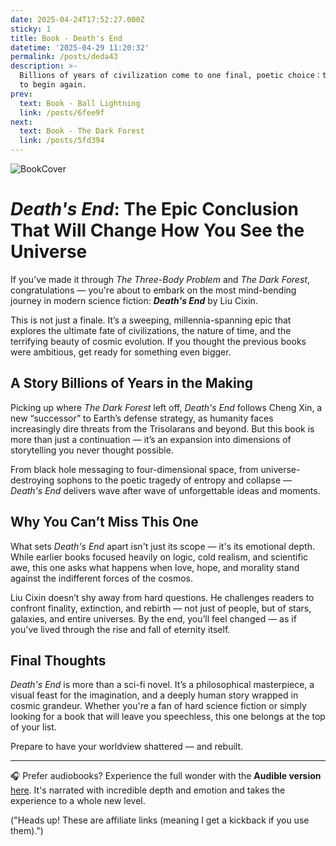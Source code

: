 ```yaml
---
date: 2025-04-24T17:52:27.000Z
sticky: 1
title: Book - Death's End
datetime: '2025-04-29 11:20:32'
permalink: /posts/deda43
description: >-
  Billions of years of civilization come to one final, poetic choice：to end — or
  to begin again.
prev:
  text: Book - Ball Lightning
  link: /posts/6fee9f
next:
  text: Book - The Dark Forest
  link: /posts/5fd394
---
```


![BookCover](https://m.media-amazon.com/images/I/91naQyo8fsL._SX385_.jpg)

# *Death's End*: The Epic Conclusion That Will Change How You See the Universe

If you’ve made it through *The Three-Body Problem* and *The Dark Forest*, congratulations — you're about to embark on the most mind-bending journey in modern science fiction: ***Death's End*** by Liu Cixin.

This is not just a finale. It’s a sweeping, millennia-spanning epic that explores the ultimate fate of civilizations, the nature of time, and the terrifying beauty of cosmic evolution. If you thought the previous books were ambitious, get ready for something even bigger.

## A Story Billions of Years in the Making

Picking up where *The Dark Forest* left off, *Death's End* follows Cheng Xin, a new “successor” to Earth’s defense strategy, as humanity faces increasingly dire threats from the Trisolarans and beyond. But this book is more than just a continuation — it’s an expansion into dimensions of storytelling you never thought possible.

From black hole messaging to four-dimensional space, from universe-destroying sophons to the poetic tragedy of entropy and collapse — *Death's End* delivers wave after wave of unforgettable ideas and moments.

## Why You Can’t Miss This One

What sets *Death's End* apart isn't just its scope — it's its emotional depth. While earlier books focused heavily on logic, cold realism, and scientific awe, this one asks what happens when love, hope, and morality stand against the indifferent forces of the cosmos.

Liu Cixin doesn’t shy away from hard questions. He challenges readers to confront finality, extinction, and rebirth — not just of people, but of stars, galaxies, and entire universes. By the end, you’ll feel changed — as if you've lived through the rise and fall of eternity itself.

## Final Thoughts

*Death's End* is more than a sci-fi novel. It’s a philosophical masterpiece, a visual feast for the imagination, and a deeply human story wrapped in cosmic grandeur. Whether you're a fan of hard science fiction or simply looking for a book that will leave you speechless, this one belongs at the top of your list.

Prepare to have your worldview shattered — and rebuilt.

---

🎧 Prefer audiobooks? Experience the full wonder with the **Audible version** [here](https://amzn.to/3RGGAka). It's narrated with incredible depth and emotion and takes the experience to a whole new level.

("Heads up! These are affiliate links (meaning I get a kickback if you use them).")

